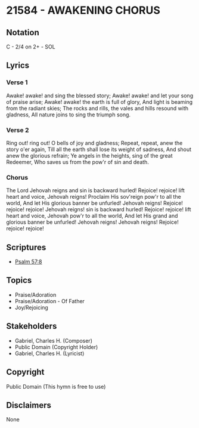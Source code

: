 # 21584 - AWAKENING CHORUS

## Notation

C - 2/4 on 2+ - SOL

## Lyrics

### Verse 1

Awake! awake! and sing the blessed story; Awake! awake! and let your song of praise arise; Awake! awake! the earth is full of glory, And light is beaming from the radiant skies; The rocks and rills, the vales and hills resound with gladness, All nature joins to sing the triumph song. 
















### Verse 2

Ring out! ring out! O bells of joy and gladness; Repeat, repeat, anew the story o'er again, Till all the earth shall lose its weight of sadness, And shout anew the glorious refrain; Ye angels in the heights, sing of the great Redeemer, Who saves us from the pow'r of sin and death.

### Chorus

The Lord Jehovah reigns and sin is backward hurled! Rejoice! rejoice! lift heart and voice, Jehovah reigns! Proclaim His sov'reign pow'r to all the world, And let His glorious banner be unfurled! Jehovah reigns! Rejoice! rejoice! rejoice! Jehovah reigns! sin is backward hurled! Rejoice! rejoice! lift heart and voice, Jehovah pow'r to all the world, And let His grand and glorious banner be unfurled! Jehovah reigns! Jehovah reigns! Rejoice! rejoice! rejoice!


## Scriptures

- [Psalm 57:8](https://www.biblegateway.com/passage/?search=Psalm%2057%3A8)

## Topics

- Praise/Adoration
- Praise/Adoration - Of Father
- Joy/Rejoicing

## Stakeholders

- Gabriel, Charles H. (Composer)
- Public Domain (Copyright Holder)
- Gabriel, Charles H. (Lyricist)

## Copyright

Public Domain
(This hymn is free to use)

## Disclaimers

None

